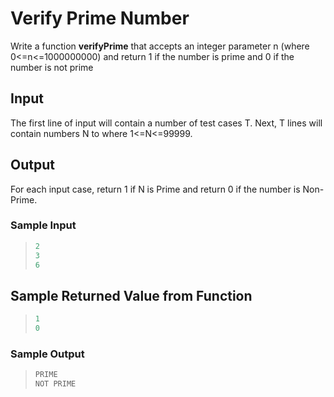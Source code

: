 # Verify Prime Number

Write a function **verifyPrime** that accepts an integer parameter n (where 0<=n<=1000000000) and return 1 if the number is prime and 0 if the number is not prime

## Input

The first line of input will contain a number of test cases T. Next, T lines will contain numbers N to where 1<=N<=99999.

## Output

For each input case, return 1 if N is Prime and return 0 if the number is Non-Prime.

### Sample Input

>```C
>2
>3
>6
>```

## Sample Returned Value from Function

>```C
>1
>0
>```

### Sample Output

>```C
>PRIME
>NOT PRIME
>```
